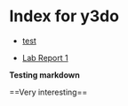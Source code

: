 # Index for y3do

- [test](test.md)

- [Lab Report 1](lab-report-1-week-0.md)

**Testing markdown**

==Very interesting==
